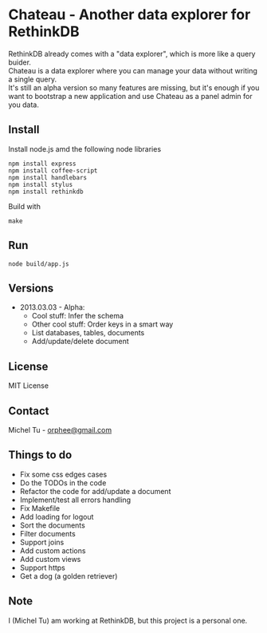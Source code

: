 Chateau - Another data explorer for RethinkDB
====

RethinkDB already comes with a "data explorer", which is more like a query buider.  
Chateau is a data explorer where you can manage your data without writing a single query.  
It's still an alpha version so many features are missing, but it's enough if you want to bootstrap a new application and use Chateau as a panel admin for you data.

Install
----
Install node.js amd the following node libraries
```
npm install express
npm install coffee-script
npm install handlebars
npm install stylus
npm install rethinkdb
```
Build with
```
make
```


Run
----
```
node build/app.js
```


Versions
----
- 2013.03.03 - Alpha:  
    * Cool stuff: Infer the schema
    * Other cool stuff: Order keys in a smart way
    * List databases, tables, documents
    * Add/update/delete document  


License
----
MIT License

Contact
----
Michel Tu - orphee@gmail.com


Things to do
----
- Fix some css edges cases
- Do the TODOs in the code
- Refactor the code for add/update a document
- Implement/test all errors handling
- Fix Makefile
- Add loading for logout
- Sort the documents
- Filter documents
- Support joins
- Add custom actions
- Add custom views
- Support https
- Get a dog (a golden retriever)

Note
----
I (Michel Tu) am working at RethinkDB, but this project is a personal one.

